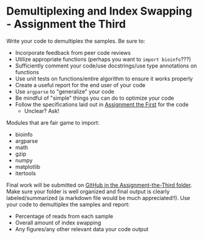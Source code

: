 # Demultiplexing and Index Swapping - Assignment the Third

Write your code to demultiplex the samples. Be sure to:

- Incorporate feedback from peer code reviews
- Utilize appropriate functions (perhaps you want to `import bioinfo`???)
- Sufficiently comment your code/use docstrings/use type annotations on functions
- Use unit tests on functions/entire algorithm to ensure it works properly
- Create a useful report for the end user of your code
- Use `argparse` to "generalize" your code
- Be mindful of "simple" things you can do to optimize your code
- Follow the specifications laid out in [Assignment the First](../Assignment-the-first#part-2--develop-an-algorithm-to-de-multiplex-the-samples) for the code
    - Unclear? Ask!

Modules that are fair game to import:
- bioinfo
- argparse
- math
- gzip
- numpy
- matplotlib
- itertools

Final work will be submitted on [GitHub in the Assignment-the-Third folder](.). Make sure your folder is well organized and final output is clearly labeled/summarized (a markdown file would be much appreciated!!). Use your code to demultiplex the samples and report:
- Percentage of reads from each sample
- Overall amount of index swapping
- Any figures/any other relevant data your code output